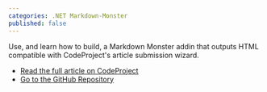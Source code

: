 ```yaml
---
categories: .NET Markdown-Monster
published: false
---
```


Use, and learn how to build, a Markdown Monster addin that outputs HTML compatible with CodeProject's article submission wizard.

* [Read the full article on CodeProject](https://www.codeproject.com/Articles/1202882/Authoring-CodeProject-Articles-in-Markdown)
* [Go to the GitHub Repository](https://github.com/DVaughan/MarkdownMonster-Addin-CodeProjectParser)